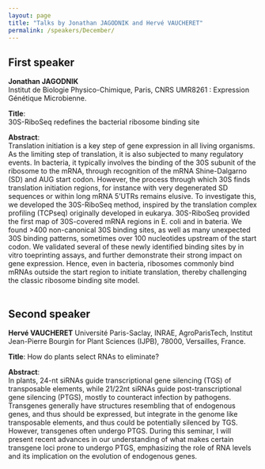 ```yaml
---
layout: page
title: "Talks by Jonathan JAGODNIK and Hervé VAUCHERET"
permalink: /speakers/December/
---
```


## First speaker <br>

**Jonathan JAGODNIK**  
Institut de Biologie Physico-Chimique, Paris, CNRS UMR8261 : Expression Génétique Microbienne.

**Title**:  
30S-RiboSeq redefines the bacterial ribosome binding site

**Abstract**:  
Translation initiation is a key step of gene expression in all living organisms.  As the limiting step of translation, it is also subjected to many regulatory events. In bacteria, it typically involves the binding of the 30S subunit of the ribosome to the mRNA, through recognition of the mRNA Shine-Dalgarno (SD) and AUG start codon. However, the process through which 30S finds translation initiation regions, for instance with very degenerated SD sequences or within long mRNA 5’UTRs remains elusive. To investigate this, we developed the 30S-RiboSeq method, inspired by the translation complex profiling (TCPseq) originally developed in eukarya. 30S-RiboSeq provided the first map of 30S-covered mRNA regions in E. coli and in bateria. We found >400 non-canonical 30S binding sites, as well as many unexpected 30S binding patterns, sometimes over 100 nucleotides upstream of the start codon. We validated several of these newly identified binding sites by in vitro toeprinting assays, and further demonstrate their strong impact on gene expression. Hence, even in bacteria, ribosomes commonly bind mRNAs outside the start region to initiate translation, thereby challenging the classic ribosome binding site model. <br><br> 

## Second speaker <br>

**Hervé VAUCHERET** 
Université Paris-Saclay, INRAE, AgroParisTech, Institut Jean-Pierre Bourgin for Plant Sciences (IJPB), 78000, Versailles, France.

**Title**:
How do plants select RNAs to eliminate?

**Abstract**:  
In plants, 24-nt siRNAs guide transcriptional gene silencing (TGS) of transposable elements, while 21/22nt siRNAs guide post-transcriptional gene silencing (PTGS), mostly to counteract infection by pathogens. Transgenes generally have structures resembling that of endogenous genes, and thus should be expressed, but integrate in the genome like transposable elements, and thus could be potentially silenced by TGS. However, transgenes often undergo PTGS. During this seminar, I will present recent advances in our understanding of what makes certain transgene loci prone to undergo PTGS, emphasizing the role of RNA levels and its implication on the evolution of endogenous genes.
